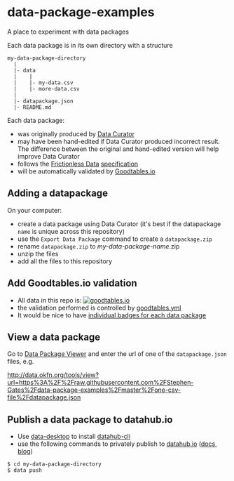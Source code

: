 # data-package-examples

A place to experiment with data packages

Each data package is in its own directory with a structure

```
my-data-package-directory
  |
  |- data
  |    |
  |    |- my-data.csv
  |    |- more-data.csv
  |
  |- datapackage.json
  |- README.md

```

Each data package:

- was originally produced by [Data Curator](https://github.com/ODIQueensland/data-curator)
- may have been hand-edited if Data Curator produced incorrect result. The difference between the original and hand-edited version will help improve Data Curator
- follows the [Frictionless Data](http://frictionlessdata.io) [specification](http://frictionlessdata.io/specs/)
- will be automatically validated by [Goodtables.io](http://goodtables.io)

## Adding a datapackage

On your computer:

- create a data package using Data Curator (it's best if the datapackage `name` is unique across this repository)
- use the `Export Data Package` command to create a `datapackage.zip`
- rename `datapackage.zip` to *my-data-package-name*.zip
- unzip the files
- add all the files to this repository

## Add Goodtables.io validation

- All data in this repo is: [![goodtables.io](https://goodtables.io/badge/github/Stephen-Gates/data-package-examples.svg)](https://goodtables.io/github/Stephen-Gates/data-package-examples)
- the validation performed is controlled by [goodtables.yml](https://github.com/frictionlessdata/goodtables.io/wiki#goodtablesyml)
- It would be nice to have [individual badges for each data package](https://github.com/Stephen-Gates/data-package-examples/issues/1)

## View a data package

Go to [Data Package Viewer](http://data.okfn.org/tools/view) and enter the url of one of the `datapackage.json` files, e.g.

http://data.okfn.org/tools/view?url=https%3A%2F%2Fraw.githubusercontent.com%2FStephen-Gates%2Fdata-package-examples%2Fmaster%2Fone-csv-file%2Fdatapackage.json

## Publish a data package to datahub.io

- Use [data-desktop](https://github.com/datahq/data-desktop/releases) to install [datahub-cli](https://github.com/datahq/datahub-cli)
- use the following commands to privately publish to [datahub.io](http://datahub.io) ([docs](http://datahub.io/docs), [blog](http://datahub.io/blog))

```
$ cd my-data-package-directory
$ data push
```
